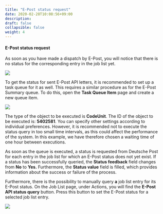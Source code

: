 ```yaml
---
title: "E-Post status request"
date: 2020-02-28T10:08:56+09:00
description: 
draft: false
collapsible: false
weight: 4
---
```


#### E-Post status request

As soon as you have made a dispatch by E-Post, you will notice that there is no status for the corresponding entry in the job list yet.

![](/images/connectornav/epost/statusabfrage.png)

To get the status for sent E-Post API letters, it is recommended to set up a task queue for it as well. This requires a similar procedure as for the E-Post Summary queue. To do this, open the **Task Queue Item** page and create a new queue item.

![](/images/connectornav/epost/statusabfrage2.png)

The type of the object to be executed is **CodeUnit**. The ID of the object to be executed is: **5402581**. You can specify other settings according to individual preferences. However, it is recommended not to execute the status query in too small time intervals, as this could affect the performance of the system. In this example, we have therefore chosen a waiting time of one hour between executions.

As soon as the queue is executed, a status is requested from Deutsche Post for each entry in the job list for which an E-Post status does not yet exist. If a status has been successfully queried, the **Status feedback** field changes from **No** to **Yes.** Furthermore, the **Status value** field is filled, which provides information about the success or failure of the process.

Furthermore, there is the possibility to manually query **a** job list entry for its E-Post status. On the Job List page, under Actions, you will find the **E-Post API status query** button. Press this button to set the E-Post status for a selected job list entry.

![](/images/connectornav/epost/statusabfrage3.png)